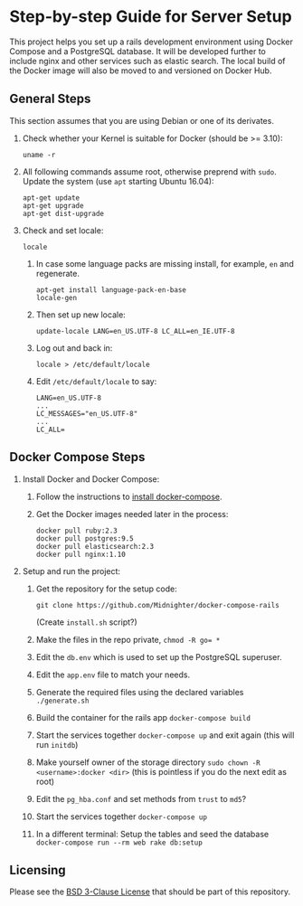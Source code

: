 # Step-by-step Guide for Server Setup

This project helps you set up a rails development environment using
Docker Compose and a PostgreSQL database. It will be developed further to
include nginx and other services such as elastic search. The local build of the
Docker image will also be moved to and versioned on Docker Hub.

## General Steps

This section assumes that you are using Debian or one of its derivates.

1. Check whether your Kernel is suitable for Docker (should be >= 3.10):

   ```
   uname -r
   ```

2. All following commands assume root, otherwise preprend with `sudo`.  Update
   the system (use `apt` starting Ubuntu 16.04):

   ```
   apt-get update
   apt-get upgrade
   apt-get dist-upgrade
   ```

3. Check and set locale:

   ```
   locale
   ```

    1. In case some language packs are missing install, for example, `en` and
       regenerate.

       ```
       apt-get install language-pack-en-base
       locale-gen
       ```

    2. Then set up new locale:

       ```
       update-locale LANG=en_US.UTF-8 LC_ALL=en_IE.UTF-8
       ```

    3. Log out and back in:

       ```
       locale > /etc/default/locale
       ```

    4. Edit `/etc/default/locale` to say:

       ```
       LANG=en_US.UTF-8
       ...
       LC_MESSAGES="en_US.UTF-8"
       ...
       LC_ALL=
       ```

## Docker Compose Steps

1. Install Docker and Docker Compose:

    1. Follow the instructions to [install docker-compose](https://docs.docker.com/v1.11/compose/install/).

    2. Get the Docker images needed later in the process:

       ```
       docker pull ruby:2.3
       docker pull postgres:9.5
       docker pull elasticsearch:2.3
       docker pull nginx:1.10
       ```

2. Setup and run the project:

    1. Get the repository for the setup code:

       ```
       git clone https://github.com/Midnighter/docker-compose-rails
       ```

       (Create `install.sh` script?)

    2. Make the files in the repo private, `chmod -R go= *`
    2. Edit the `db.env` which is used to set up the PostgreSQL superuser.
    3. Edit the `app.env` file to match your needs.
    3. Generate the required files using the declared variables `./generate.sh`
    3. Build the container for the rails app `docker-compose build`
    3. Start the services together `docker-compose up` and exit again (this will
       run `initdb`)
    3. Make yourself owner of the storage directory `sudo chown -R <username>:docker <dir>` (this is pointless if you do the next edit as root)
    3. Edit the `pg_hba.conf` and set methods from `trust` to `md5`?
    3. Start the services together `docker-compose up`
    3. In a different terminal: Setup the tables and seed
       the database `docker-compose run --rm web rake db:setup`

## Licensing

Please see the [BSD 3-Clause License](LICENSE) that should be part of this
repository.
